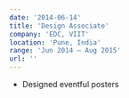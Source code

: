 ```yaml
---
date: '2014-06-14'
title: 'Design Associate'
company: 'EDC, VIIT'
location: 'Pune, India'
range: 'Jun 2014 – Aug 2015'
url: ''
---
```


- Designed eventful posters
